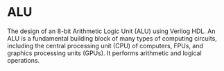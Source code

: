 # ALU
The design of an 8-bit Arithmetic Logic Unit (ALU) using Verilog HDL. An ALU is a fundamental building block of many types of computing circuits, including the central processing unit (CPU) of computers, FPUs, and graphics processing units (GPUs). It performs arithmetic and logical operations. 
